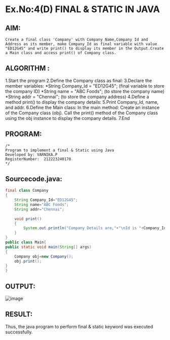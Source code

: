 # Ex.No:4(D) FINAL & STATIC IN JAVA

## AIM:
    Create a final class 'Company' with Company Name,Company Id and Address as its member, make Company_Id as final variable with value "ED12G45" and write print() to display its member in the Output.Create a Main class and access print() of Company class.
   
## ALGORITHM :

1.Start the program
2.Define the Company class as final:
3.Declare the member variables:
       *String Company_Id = "ED12G45"; (final variable to store the company ID)
       *String name = "ABC Foods"; (to store the company name)
       *String addr = "Chennai"; (to store the company address)
4.Define a method print() to display the company details:
5.Print Company_Id, name, and addr.
6.Define the Main class:
       In the main method:  Create an instance of the Company class (obj).
       Call the print() method of the Company class using the obj instance to display the company details.
7.End

## PROGRAM:
 ```
/*
Program to implement a final & Static using Java
Developed by: VARNIKA.P
RegisterNumber:  212223240170
*/
```

## Sourcecode.java:

```java
final class Company
{
    String Company_Id="ED12G45";
    String name="ABC Foods";
    String addr="Chennai";
    
    void print()
    {
        System.out.println("Company Details are,"+"\nId is "+Company_Id+"\nName is "+name+"\nAddress is "+addr);
    }
}
public class Main{
public static void main(String[] args)
{
    Company obj=new Company();
    obj.print();
}
}
```


## OUTPUT:

![image](https://github.com/user-attachments/assets/a6e20852-5a7a-47cf-bb26-728edfac0d97)



## RESULT:
Thus, the java program to perform final & static keyword was executed successfully.
